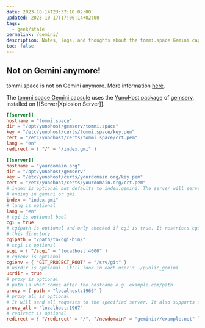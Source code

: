```yaml
---
date: 2023-10-14T23:37:10+02:00
updated: 2023-10-17T17:06:14+02:00
tags:
  - geek/stale
permalink: /gemini/
description: Notes, logs, and thoughts about the tommi.space Gemini capsule.
toc: false
---
```

<div class='red box'>
	<h2>Not on Gemini anymore!</h2>
	<p>tommi.space is not on Gemini anymore. More information <a href='/meta#dropping-gemini' title='“Dropping Gemini” section in tommi.space development log'>here</a>.</p>
</div>

The [tommi.space Gemini capsule](gemini://tommi.space) uses the [YunoHost package](https://github.com/YunoHost-Apps/gemserv_ynh 'gemserv YunoHost package source on GitHub') of [gemserv](https://git.sr.ht/~int80h/gemserv 'gemserv repository on sourcehut'), installed on [[Server|Xplosion Server]].

```toml
[[server]]
hostname = "tommi.space"
dir = "/opt/yunohost/gemserv/tommi.space"
key = "/etc/yunohost/certs/tommi.space/key.pem"
cert = "/etc/yunohost/certs/tommi.space/crt.pem"
lang = "en"
redirect = { "/" = "/index.gmi" }
```

```toml
[[server]]
hostname = "yourdomain.org"
dir = "/opt/yunohost/gemserv"
key = "/etc/yunohost/certs/yourdomain.org/key.pem"
cert = "/etc/yunohost/certs/yourdomain.org/crt.pem"
# index is optional but defaults to index.gemini. The server will serve files
# ending in gemini or gmi.
index = "index.gmi"
# lang is optional
lang = "en"
# cgi is optional bool
cgi = true
# cgipath is optional and only checked if cgi is true. It restricts cgi to only
# this directory.
cgipath = "/path/to/cgi-bin/"
# scgi is optional
scgi = { "/scgi" = "localhost:4000" }
# cgienv is optional
cgienv = { "GIT_PROJECT_ROOT" = "/srv/git" }
# usrdir is optional. it'll look in each user's ~/public_gemini
usrdir = true
# proxy is optional
# path is what comes after the hostname e.g. example.com/path
proxy = { path = "localhost:1966" }
# proxy_all is optional
# It will send all requests to the specified server. It also supports streamming.
proxy_all = "localhost:1967"
# redirect is optional
redirect = { "/redirect" = "/", "/newdomain" = "gemini://example.net" }
```